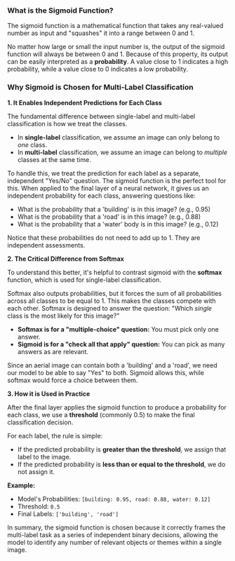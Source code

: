 ### What is the Sigmoid Function?

The sigmoid function is a mathematical function that takes any real-valued number as input and "squashes" it into a range between 0 and 1.

No matter how large or small the input number is, the output of the sigmoid function will always be between 0 and 1. Because of this property, its output can be easily interpreted as a **probability**. A value close to 1 indicates a high probability, while a value close to 0 indicates a low probability.

### Why Sigmoid is Chosen for Multi-Label Classification

**1. It Enables Independent Predictions for Each Class**

The fundamental difference between single-label and multi-label classification is how we treat the classes.

*   In **single-label** classification, we assume an image can only belong to *one* class.
*   In **multi-label** classification, we assume an image can belong to *multiple* classes at the same time.

To handle this, we treat the prediction for each label as a separate, independent "Yes/No" question. The sigmoid function is the perfect tool for this. When applied to the final layer of a neural network, it gives us an independent probability for each class, answering questions like:

*   What is the probability that a 'building' is in this image? (e.g., 0.95)
*   What is the probability that a 'road' is in this image? (e.g., 0.88)
*   What is the probability that a 'water' body is in this image? (e.g., 0.12)

Notice that these probabilities do not need to add up to 1. They are independent assessments.

**2. The Critical Difference from Softmax**

To understand this better, it's helpful to contrast sigmoid with the **softmax** function, which is used for single-label classification.

Softmax also outputs probabilities, but it forces the sum of all probabilities across all classes to be equal to 1. This makes the classes compete with each other. Softmax is designed to answer the question: "Which *single* class is the most likely for this image?"

*   **Softmax is for a "multiple-choice" question:** You must pick only one answer.
*   **Sigmoid is for a "check all that apply" question:** You can pick as many answers as are relevant.

Since an aerial image can contain both a 'building' and a 'road', we need our model to be able to say "Yes" to both. Sigmoid allows this, while softmax would force a choice between them.

**3. How it is Used in Practice**

After the final layer applies the sigmoid function to produce a probability for each class, we use a **threshold** (commonly 0.5) to make the final classification decision.

For each label, the rule is simple:
*   If the predicted probability is **greater than the threshold**, we assign that label to the image.
*   If the predicted probability is **less than or equal to the threshold**, we do not assign it.

**Example:**
*   Model's Probabilities: `[building: 0.95, road: 0.88, water: 0.12]`
*   Threshold: `0.5`
*   Final Labels: `['building', 'road']`

In summary, the sigmoid function is chosen because it correctly frames the multi-label task as a series of independent binary decisions, allowing the model to identify any number of relevant objects or themes within a single image.